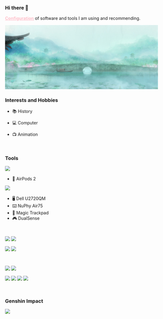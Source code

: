 ### Hi there 👋

[**<font color="#ffc0cb"><u>Configuration</u></font>**](https://github.com/ykqmain/Config) of software and tools I am using and recommending.

![](https://github.com/ykqmain/ykqmain/blob/main/0.jpg)

<!--
**ykqmain/ykqmain** is a ✨ _special_ ✨ repository because its `README.md` (this file) appears on your GitHub profile.

Here are some ideas to get you started:

- 🔭 I’m currently working on ...
- 🌱 I’m currently learning ...
- 👯 I’m looking to collaborate on ...
- 🤔 I’m looking for help with ...
- 💬 Ask me about ...
- 📫 How to reach me: ...
- 😄 Pronouns: ...
- ⚡ Fun fact: ...
-->

### Interests and Hobbies

- 📚 History

- 💻 Computer

- 📺 Animation

<br>


### Tools

<!-- **★★★★☆** -->

[![](https://img.shields.io/badge/iPhone-13-F8F4ED?style=flat-square&logo=apple)](https://www.apple.com/)
   *  AirPods 2

[![](https://img.shields.io/badge/MacBook%20Pro-M1-c0c0c0?style=flat-square&logo=apple)](https://www.apple.com.cn/mac/)
   * 🖥️ Dell U2720QM
   * ⌨️ NuPhy Air75
   *  Magic Trackpad
   * 🎮 DualSense

<br>

[![](https://img.shields.io/badge/Safari-Browser-blue?style=flat-square&logo=Safari&logoColor=000000)](https://www.apple.com/safari/)
[![](https://img.shields.io/badge/Firefox-Browser-FF7139?style=flat-square&logo=Firefox&logoColor=FF7139)](https://www.mozilla.org/en-US/firefox/)

[![](https://img.shields.io/badge/Sublime-Text-FF9800?style=flat-square&logo=Sublime-Text&logoColor=FF9800)](https://www.sublimetext.com)
[![](https://img.shields.io/badge/Python-3-3776AB?style=flat-square&logo=Python&logoColor=3776AB)](https://www.python.org)

<br>

[![](https://img.shields.io/badge/-Node.js-339933?style=flat-square&logo=Node.js&logoColor=ffffff)](https://nodejs.org)
[![](https://img.shields.io/badge/-Java-007396?style=flat-square&logo=Java&logoColor=ffffff)](https://www.oracle.com/java/technologies/downloads/)

![](https://img.shields.io/badge/-C-A8B9CC?style=flat-square&logo=c&logoColor=ffffff)
![](https://img.shields.io/badge/-C++-00599C?style=flat-square&logo=cplusplus&logoColor=ffffff)
[![](https://img.shields.io/badge/-Bash-4EAA25?style=flat-square&logo=GNU%20Bash&logoColor=ffffff)](https://www.gnu.org/software/bash/)
[![](https://img.shields.io/badge/-JavaScript-F7DF1E?style=flat-square&logo=JavaScript&logoColor=ffffff)](https://developer.mozilla.org/zh-CN/)


<br>


### Genshin Impact

![](https://genshin-card.getloli.com/6,26,34,43/189693501.png)

